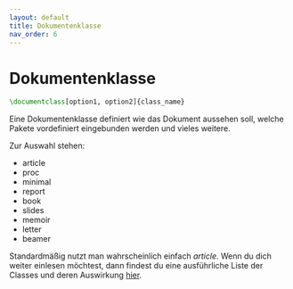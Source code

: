 ```yaml
---
layout: default
title: Dokumentenklasse
nav_order: 6
---
```


# Dokumentenklasse
```latex
\documentclass[option1, option2]{class_name}
```

Eine Dokumentenklasse definiert wie das Dokument aussehen soll, welche Pakete vordefiniert eingebunden werden und vieles weitere.

Zur Auswahl stehen:
- article
- proc
- minimal
- report
- book
- slides
- memoir
- letter
- beamer

Standardmäßig nutzt man wahrscheinlich einfach _article_.
Wenn du dich weiter einlesen möchtest, dann findest du eine ausführliche Liste der Classes und deren Auswirkung [hier](https://en.wikibooks.org/wiki/LaTeX/Document_Structure#Document_classes).
